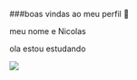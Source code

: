 ###boas vindas ao meu perfil 🥇

meu nome e Nicolas

ola estou estudando

![](https://media1.tenor.com/m/wwrBU7FO_QkAAAAC/gold-teeth-baby.gif)
